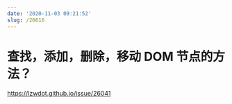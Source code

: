 ```yaml
---
date: '2020-11-03 09:21:52'
slug: /26616
---
```


# 查找，添加，删除，移动 DOM 节点的方法？

https://lzwdot.github.io/issue/26041
 
 
 
 
 
 
 
 
 
 
 
 
 
 
 
 
 
 
 
 
 
 
 
 
 
